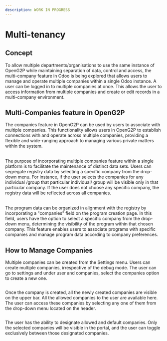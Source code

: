 ```yaml
---
description: WORK IN PROGRESS
---
```


# Multi-tenancy

## Concept

To allow multiple departments/organisations to use the same instance of OpenG2P while maintaining separation of data, control and access, the multi-company feature in Odoo is being explored that allows users to manage and operate multiple companies within a single Odoo instance. A user can be logged in to multiple companies at once. This allows the user to access information from multiple companies and create or edit records in a multi-company environment.

## Multi-Companies feature in OpenG2P

The companies feature in OpenG2P can be used by users to associate with multiple companies. This functionality allows users in OpenG2P to establish connections with and operate across multiple companies, providing a flexible and wide-ranging approach to managing various private matters within the system.

\
The purpose of incorporating multiple companies feature within a single platform is to facilitate the maintenance of distinct data sets. Users can segregate registry data by selecting a specific company from the drop-down menu. For instance, if the user selects the companies for any individual /group that particular individual/ group will be visible only in that particular company. If the user does not choose any specific company, the registry data will be reflected across all companies.

\
The program data can be organized in alignment with the registry by incorporating a "companies" field on the program creation page. In this field, users have the option to select a specific company from the drop-down menu, determining the visibility of the program within that chosen company. This feature enables users to associate programs with specific companies and manage program data according to company preferences.

## How to Manage Companies

Multiple companies can be created from the Settings menu. Users can create multiple companies, irrespective of the debug mode. The user can go to settings and under user and companies, select the companies option to create a new one.

<figure><img src="../../../developer-zone/upcoming-features/.gitbook/assets/image%20(45).png" alt=""><figcaption></figcaption></figure>

Once the company is created, all the newly created companies are visible on the upper bar. All the allowed companies to the user are available here. The user can access these companies by selecting any one of them from the drop-down menu located on the header.

<figure><img src="../../../developer-zone/upcoming-features/.gitbook/assets/image%20(50).png" alt=""><figcaption></figcaption></figure>

The user has the ability to designate allowed and default companies. Only the selected companies will be visible in the portal, and the user can toggle exclusively between those designated companies.

<figure><img src="../../../developer-zone/upcoming-features/.gitbook/assets/image%20(49).png" alt=""><figcaption></figcaption></figure>
